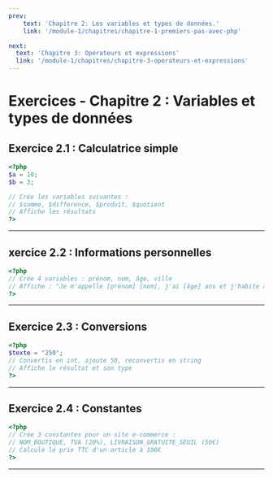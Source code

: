 ```yaml
---
prev: 
    text: 'Chapitre 2: Les variables et types de données.'
    link: '/module-1/chapitres/chapitre-1-premiers-pas-avec-php'

next:
  text: 'Chapitre 3: Opérateurs et expressions'
  link: '/module-1/chapitres/chapitre-3-operateurs-et-expressions'
---
```


# Exercices - Chapitre 2 : Variables et types de données

## Exercice 2.1 : Calculatrice simple
```php
<?php
$a = 10;
$b = 3;

// Crée les variables suivantes :
// $somme, $difference, $produit, $quotient
// Affiche les résultats
?>
```

---

## xercice 2.2 : Informations personnelles
```php
<?php
// Crée 4 variables : prénom, nom, âge, ville
// Affiche : "Je m'appelle [prénom] [nom], j'ai [âge] ans et j'habite à [ville]"
?>
```

---

## Exercice 2.3 : Conversions
```php
<?php
$texte = "250";
// Convertis en int, ajoute 50, reconvertis en string
// Affiche le résultat et son type
?>
```

---

## Exercice 2.4 : Constantes
```php
<?php
// Crée 3 constantes pour un site e-commerce :
// NOM_BOUTIQUE, TVA (20%), LIVRAISON_GRATUITE_SEUIL (50€)
// Calcule le prix TTC d'un article à 100€
?>
```

---